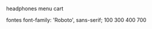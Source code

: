 <ion-icon name="headset-sharp"></ion-icon> headphones
<ion-icon name="menu"></ion-icon> menu
<ion-icon name="cart-outline"></ion-icon> cart

fontes
font-family: 'Roboto', sans-serif; 100 300 400 700